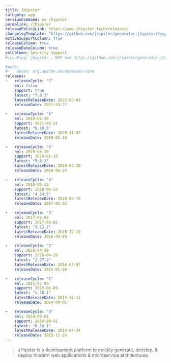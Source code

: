 ```yaml
---
title: JHipster
category: app
versionCommand: yo jhipster
permalink: /jhipster
releasePolicyLink: https://www.jhipster.tech/releases/
changelogTemplate: "https://github.com/jhipster/generator-jhipster/tag/__LATEST__"
activeSupportColumn: true
releaseColumn: true
releaseDateColumn: true
eolColumn: Security Support
#iconSlug: jhipster , WIP see https://github.com/jhipster/generator-jhipster/issues/20533

#auto:
#-   maven: org.apache.maven/maven-core
releases:
-   releaseCycle: "7"
    eol: false
    support: true
    latest: "7.9.3"
    latestReleaseDate: 2022-09-03
    releaseDate: 2021-03-21

-   releaseCycle: "6"
    eol: 2019-02-28
    support: 2021-03-21
    latest: "6.10.5"
    latestReleaseDate: 2020-11-07
    releaseDate: 2019-05-10

-   releaseCycle: "5"
    eol: 2019-05-10
    support: 2019-05-10
    latest: "5.8.2"
    latestReleaseDate: 2019-02-28
    releaseDate: 2018-06-23

-   releaseCycle: "4"
    eol: 2018-06-23
    support: 2018-06-23
    latest: "4.14.5"
    latestReleaseDate: 2018-06-19
    releaseDate: 2017-02-02

-   releaseCycle: "3"
    eol: 2017-02-02
    support: 2017-02-02
    latest: "3.12.2"
    latestReleaseDate: 2016-12-19
    releaseDate: 2016-04-20

-   releaseCycle: "2"
    eol: 2016-04-20
    support: 2016-04-20
    latest: "2.27.2"
    latestReleaseDate: 2016-03-07
    releaseDate: 2015-01-09

-   releaseCycle: "1"
    eol: 2015-01-09
    support: 2015-01-09
    latest: "1.10.1"
    latestReleaseDate: 2014-12-11
    releaseDate: 2014-09-01

-   releaseCycle: "0"
    eol: 2014-09-01
    support: 2014-09-01
    latest: "0.18.1"
    latestReleaseDate: 2014-07-24
    releaseDate: 2013-11-29
---
```


> JHipster is a development platform to quickly generate, develop, & deploy modern
> web applications & microservice architectures. 
